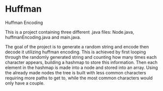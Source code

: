 # Huffman
Huffman Encoding

This is a project containing three different .java files: Node.java, huffmanEncoding.java and main.java.

The goal of the project is to generate a random string and encode then decode it utilizing huffman encoding. This is achieved by first looping through the randomly generated string and counting how many times each character appears, building a hashmap to store this information. Then each element in the hashmap is made into a node and stored into an array. Using the already made nodes the tree is built with less common characters requiring more paths to get to, while the most common characters would only have a couple.
